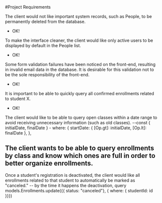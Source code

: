 #Project Requirements

The client would not like important system records, such as People, to be permanently deleted from the database.
- OK!

To make the interface cleaner, the client would like only active users to be displayed by default in the People list.
- OK!

Some form validation failures have been noticed on the front-end, resulting in invalid email data in the database. It is desirable for this validation not to be the sole responsibility of the front-end.
- OK!

It is important to be able to quickly query all confirmed enrollments related to student X.
- OK!

The client would like to be able to query open classes within a date range to avoid receiving unnecessary information (such as old classes).
--const { initialDate, finalDate }  - where: { startDate: { [Op.gt]: initialDate, [Op.lt]: finalDate }, },

The client wants to be able to query enrollments by class and know which ones are full in order to better organize enrollments.
--

Once a student's registration is deactivated, the client would like all enrollments related to that student to automatically be marked as "canceled."
-- by the time it happens the deactivation, query models.Enrollments.update({{ status: "canceled"}, { where: { studentId: id }}})